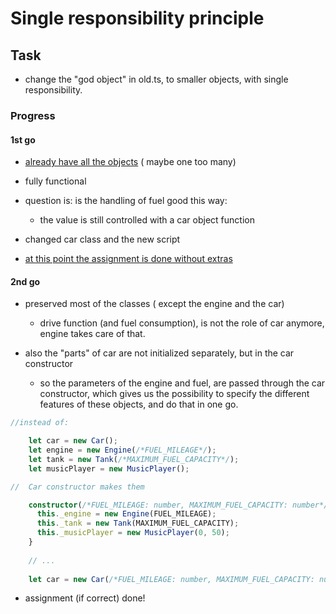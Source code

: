 # Single responsibility principle

## Task

- change the "god object" in old.ts, to smaller objects, with single responsibility.

### Progress

#### 1st go

- [already have all the objects](https://github.com/izidormaklary/ts-SOLID/commit/234426e196ae01eb5c25f1bccdb0c09b5bffcd05)  ( maybe one too many)
- fully functional
- question is: is the handling of fuel good this way:
    * the value is still controlled with a car object function
  
- changed car class and the new script
- [at this point the assignment is done without extras](https://github.com/izidormaklary/ts-SOLID/commit/b2f4661bd3c08e8f69bdece6c6324973bd637e39)

#### 2nd go

- preserved most of the classes ( except the engine and the car)
  * drive function (and fuel consumption), is not the role of car anymore, engine takes care of that.
  
- also the "parts" of car are not initialized separately, but in the car constructor 
  * so the parameters of the engine and fuel, are passed through the car constructor, which gives us the possibility to specify the different features of these objects, and do that in one go.

````typescript
//instead of:

    let car = new Car();
    let engine = new Engine(/*FUEL_MILEAGE*/);
    let tank = new Tank(/*MAXIMUM_FUEL_CAPACITY*/);
    let musicPlayer = new MusicPlayer();

//  Car constructor makes them

    constructor(/*FUEL_MILEAGE: number, MAXIMUM_FUEL_CAPACITY: number*/){
      this._engine = new Engine(FUEL_MILEAGE);
      this._tank = new Tank(MAXIMUM_FUEL_CAPACITY);
      this._musicPlayer = new MusicPlayer(0, 50);
    }
    
    // ...
    
    let car = new Car(/*FUEL_MILEAGE: number, MAXIMUM_FUEL_CAPACITY: number*/);

````
- assignment (if correct) done!
